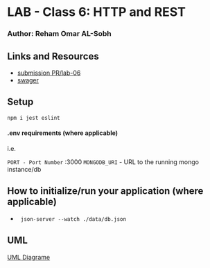 # LAB - Class 6: HTTP and REST
### Author: Reham Omar AL-Sobh

 ## Links and Resources
 - [submission PR/lab-06 ](https://github.com/Reham-401-advanced-javascript/api-server/pull/5)
 - [swager]( https://app.swaggerhub.com/apis/Reham-Omar/api-lab6/0.1#/default)

 
 ## Setup

 `npm i jest eslint`

 #### .env requirements (where applicable)
  i.e.

  `PORT - Port Number` :3000
  `MONGODB_URI` - URL to the running mongo instance/db

  ## How to initialize/run your application (where applicable)
   * ` json-server --watch ./data/db.json`

 

## UML

[UML Diagrame ](assest/lab-06.jpg)
